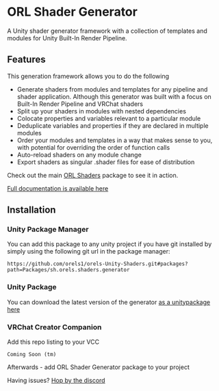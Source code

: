 # ORL Shader Generator

A Unity shader generator framework with a collection of templates and modules for Unity Built-In Render Pipeline.

## Features

This generation framework allows you to do the following

- Generate shaders from modules and templates for any pipeline and shader application. Although this generator was built with a focus on Built-In Render Pipeline and VRChat shaders
- Split up your shaders in modules with nested dependencies
- Colocate properties and variables relevant to a particular module
- Deduplicate variables and properties if they are declared in multiple modules
- Order your modules and templates in a way that makes sense to you, with potential for overriding the order of function calls
- Auto-reload shaders on any module change
- Export shaders as singular .shader files for ease of distribution

Check out the main [ORL Shaders](https://github.com/orels1/orels-Unity-Shaders/tree/main/Packages/sh.orels.shaders) package to see it in action.

[Full documentation is available here](https://shaders.orels.sh/docs/generator/development-basics)

## Installation

### Unity Package Manager

You can add this package to any unity project if you have git installed by simply using the following git url in the package manager:

```
https://github.com/orels1/orels-Unity-Shaders.git#packages?path=Packages/sh.orels.shaders.generator
```

### Unity Package

You can download the latest version of the generator [as a unitypackage here](https://github.com/orels1/orels-Unity-Shaders/releases)

### VRChat Creator Companion

Add this repo listing to your VCC

```
Coming Soon (tm)
```

Afterwards - add ORL Shader Generator package to your project

Having issues? [Hop by the discord](https://discord.gg/orels1)